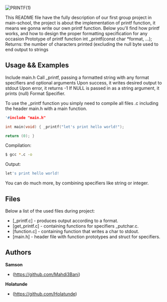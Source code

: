 
![PRINTF(1)](https://user-images.githubusercontent.com/97880395/178113082-7681e4c4-4cc0-4d03-b386-b4e50f6c8469.png)


This README file have the fully description of our first group project in main-school, the project is about the implementation of printf function, it means we gonna write our own printf function. Below you'll find how printf works, and how to design the proper formatting specification for any occasion Prototype of printf function int _printf(const char *format, ...); Returns: the number of characters printed (excluding the null byte used to end output to strings



## Usage && Examples 
Include main.h Call _printf, passing a formatted string with any format specifiers and optional arguments Upon success, it writes desired output to stdout Upon error, it returns -1 If NULL is passed in as a string argument, it prints (null) Format Specifier.

To use the _printf function you simply need to compile all files .c including the header main.h with a main function.

```c
'#include "main.h"

int main(void) { _printf("let's print hello world!");

return (0); }
```
Compilation:

```sh
$ gcc *.c -o
```
Output: 
```sh
let's print hello world!
```
You can do much more, by combining specifiers like string or integer.

## Files
Below a list of the used files during project:

- [_printf.c] - produces output according to a format.
- [get_printf.c] - containing functions for specifiers _putchar.c.
- [function.c] - containing function that writes a char to stdout.
- [main.h] - header file with function prototypes and struct for specifiers.


## Authors
**Samson** 
+ (https://github.com/Mahdi3Bani)

**Holatunde**
+  (https://github.com/Holatunde)
